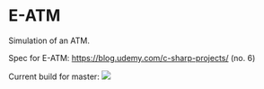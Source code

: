# E-ATM
Simulation of an ATM.

Spec for E-ATM: https://blog.udemy.com/c-sharp-projects/ (no. 6)

Current build for master: <img src="https://ci.appveyor.com/api/projects/status/github/TeeCubed/E-ATM?branch=master&svg=true">
